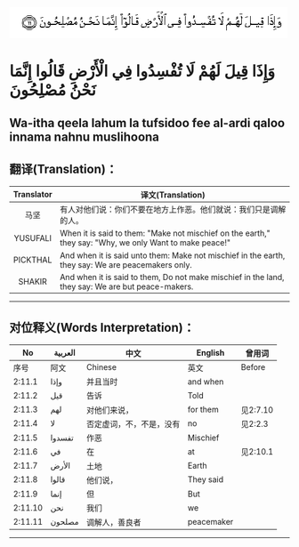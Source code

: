 ![002:011](images/002_011.gif)

#  وَإِذَا قِيلَ لَهُمْ لَا تُفْسِدُوا فِي الْأَرْضِ قَالُوا إِنَّمَا نَحْنُ مُصْلِحُونَ 

## Wa-itha qeela lahum la tufsidoo fee al-ardi qaloo innama nahnu muslihoona

## 翻译(Translation)：

| Translator | 译文(Translation)                                            |
|:----------:| ------------------------------------------------------------ |
| 马坚       | 有人对他们说：你们不要在地方上作恶。他们就说：我们只是调解的人。 |
| YUSUFALI   | When it is said to them: "Make not mischief on the earth," they say: "Why, we only Want to make peace!" |
| PICKTHAL   | And when it is said unto them: Make not mischief in the earth, they say: We are peacemakers only. |
| SHAKIR     | And when it is said to them, Do not make mischief in the land, they say: We are but peace-makers. |

---

## 对位释义(Words Interpretation)：

| No      | العربية | 中文                     | English    | 曾用词   |
| ------- | ------- | ------------------------ | ---------- | -------- |
| 序号    | 阿文    | Chinese                  | 英文       | Before   |
| 2:11.1  | وإذا    | 并且当时                 | and when   |          |
| 2:11.2  | قيل     | 告诉                     | Told       |          |
| 2:11.3  | لهم     | 对他们来说，             | for them   | 见2:7.10 |
| 2:11.4  | لا      | 否定虚词，不，不是，没有 | no         | 见2:2.3  |
| 2:11.5  | تفسدوا  | 作恶                     | Mischief   |          |
| 2:11.6  | في      | 在                       | at         | 见2:10.1 |
| 2:11.7  | الأرض   | 土地                     | Earth      |          |
| 2:11.8  | قالوا   | 他们说，                 | They said  |          |
| 2:11.9  | إنما    | 但                       | But        |          |
| 2:11.10 | نحن     | 我们                     | we         |          |
| 2:11.11 | مصلحون  | 调解人，善良者           | peacemaker |          |

---
